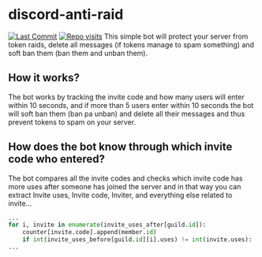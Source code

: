# discord-anti-raid
[![Last Commit](https://img.shields.io/github/last-commit/flowitoo/token-checker?color=9b59b6&logo=Elixir&logoColor=9b59b6&style=for-the-badge)](https://github.com/flowitoo/token-checker)
[![Repo visits](https://badges.pufler.dev/visits/flowitoo/token-checker?style=for-the-badge&logo=elixir&logoColor=9b59b6&color=9b59b6&label=repo+visits)](https://github.com/flowitoo/token-checker)
This simple bot will protect your server from token raids, delete all messages (if tokens manage to spam something) and soft ban them (ban them and unban them).

## How it works?

The bot works by tracking the invite code and how many users will enter within 10 seconds, and if more than 5 users enter within 10 seconds the bot will soft ban them (ban pa unban) and delete all their messages and thus prevent tokens to spam on your server.

## How does the bot know through which invite code who entered?
The bot compares all the invite codes and checks which invite code has more uses after someone has joined the server and in that way you can extract Invite uses, Invite code, Inviter, and everything else related to invite...

```python
...
for i, invite in enumerate(invite_uses_after[guild.id]):
    counter[invite.code].append(member.id)
    if int(invite_uses_before[guild.id][i].uses) != int(invite.uses):
...
```
